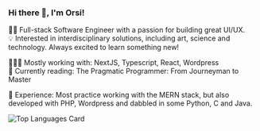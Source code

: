 ### Hi there 👋, I'm Orsi!

👷‍♀️  Full-stack Software Engineer with a passion for building great UI/UX. <br/>
💡  Interested in interdisciplinary solutions, including art, science and technology. 
Always excited to learn something new!

👩🏻‍💻  Mostly working with: NextJS, Typescript, React, Wordpress <br/>
📖  Currently reading: The Pragmatic Programmer: From Journeyman to Master

🌱  Experience:
Most practice working with the MERN stack, but also developed with PHP, Wordpress and dabbled in some Python, C and Java.


![Top Languages Card](https://github-readme-stats.vercel.app/api/top-langs/?username=orsolyalukacs&exclude_repo=liferay-portal,liferay-docs,OWXP,liferay-plugins&langs_count=12&count_private=true&hide=jupyter%20notebook,java&exclude_forks=true&layout=compact)

